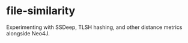 # file-similarity
Experimenting with SSDeep, TLSH hashing, and other distance metrics alongside Neo4J.
